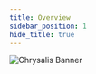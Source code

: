 ```yaml
---
title: Overview
sidebar_position: 1
hide_title: true
---
```


![Chrysalis Banner](/img/docs/chrysalis/chrysalis-banner.webp)

